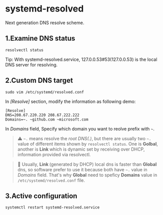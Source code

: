 # systemd-resolved
Next generation DNS resolve scheme.

## 1.Examine DNS status

```
resolvectl status
```

Tip: With systemd-resolved.service, 127.0.0.53#53(127.0.0.53) is the local DNS server for resolving.

## 2.Custom DNS target

```[bash]
sudo vim /etc/systemd/resolved.conf
```

In *[Resolve]* section, modify the information as following demo:

```[vim]
[Resolve]
DNS=208.67.220.220 208.67.222.222
Domains=~. ~github.com ~microsoft.com
```

In *Domains* field, Specify which domain you want to reolve prefix with `~`.

> :warning: `~.` means resolve the *root DNS(.)*, but there are usually two `~.` value of different items shown by `resolvectl status`. One is **Golbal**, another is **Link <num>** which is dynamic set by receiving over DHCP, information provided via resolvectl.

> :hankey: Usually, **Link <num>**(generated by DHCP) local dns is faster than  **Global** dns, so software prefer to use it because both have `~.` value in *Domains* field. That's why **Global** need to speficy **Domains** value in `/etc/systemd/resolved.conf` file.

## 3.Active configuration

```[bash]
systemctl restart systemd-resolved.service
```